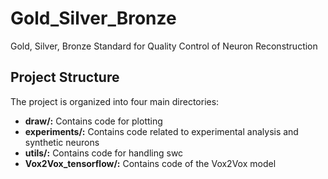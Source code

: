 # Gold_Silver_Bronze
Gold, Silver, Bronze Standard for Quality Control of Neuron Reconstruction

## Project Structure
The project is organized into four main directories:
- **draw/:** Contains code for plotting
- **experiments/:** Contains code related to experimental analysis and synthetic neurons
- **utils/:** Contains code for handling swc
- **Vox2Vox_tensorflow/:** Contains code of the Vox2Vox model